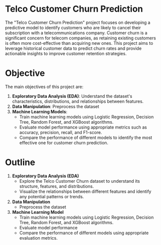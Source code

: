 # Telco Customer Churn Prediction
The "Telco Customer Churn Prediction" project focuses on developing a predictive model to identify customers who are likely to cancel 
their subscription with a telecommunications company. Customer churn is a significant concern for telecom companies, as retaining 
existing customers is often more cost-effective than acquiring new ones. This project aims to leverage historical customer data to 
predict churn rates and provide actionable insights to improve customer retention strategies.

# Objective
The main objectives of this project are: 
1. **Exploratory Data Analysis (EDA)**: Understand the dataset's characteristics, distributions, and relationships between features.
2. **Data Manipulation**: Preprocess the dataset
3. **Machine Learning Models**:
   - Train machine learning models using Logistic Regression, Decision Tree, Random Forest, and XGBoost algorithms.
   - Evaluate model performance using appropriate metrics such as accuracy, precision, recall, and F1-score.
   - Compare the performance of different models to identify the most effective one for customer churn prediction.

# Outline
1. **Exploratory Data Analysis (EDA)**
   - Explore the Telco Customer Churn dataset to understand its structure, features, and distributions.
   - Visualize the relationships between different features and identify any potential patterns or trends.
2. **Data Manipulation**
   - Preprocess the dataset
3. **Machine Learning Model**
   - Train machine learning models using Logistic Regression, Decision Tree, Random Forest, and XGBoost algorithms.
   - Evaluate model performance
   - Compare the performance of different models using appropriate evaluation metrics.




